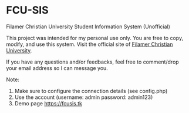 # FCU-SIS
Filamer Christian University Student Information System (Unofficial)


This project was intended for my personal use only. You are free to copy, modify, and use this system. Visit the official site of <a href="http://filamer.edu.ph">Filamer Christian University</a>.

If you have any questions and/or feedbacks, feel free to comment/drop your email address so I can message you.


Note:
1. Make sure to configure the connection details (see config.php)
2. Use the account (username: admin password: admin123)
3. Demo page https://fcusis.tk
